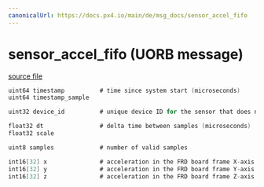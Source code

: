 ```yaml
---
canonicalUrl: https://docs.px4.io/main/de/msg_docs/sensor_accel_fifo
---
```


# sensor_accel_fifo (UORB message)



[source file](https://github.com/PX4/PX4-Autopilot/blob/release/1.13/msg/sensor_accel_fifo.msg)

```c
uint64 timestamp          # time since system start (microseconds)
uint64 timestamp_sample

uint32 device_id          # unique device ID for the sensor that does not change between power cycles

float32 dt                # delta time between samples (microseconds)
float32 scale

uint8 samples             # number of valid samples

int16[32] x               # acceleration in the FRD board frame X-axis in m/s^2
int16[32] y               # acceleration in the FRD board frame Y-axis in m/s^2
int16[32] z               # acceleration in the FRD board frame Z-axis in m/s^2

```
